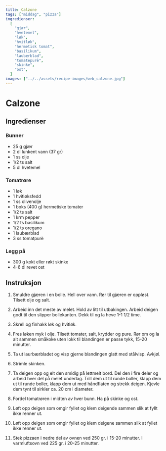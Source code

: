 ```yaml
---
title: Calzone
tags: ["middag", "pizza"]
ingredienser:
  [
    "gjær",
    "hvetemel",
    "løk",
    "hvitløk",
    "hermetisk tomat",
    "basilikum",
    "laubærblad",
    "tomatepurè",
    "skinke",
    "ost",
  ]
images: ["../../assets/recipe-images/web_calzone.jpg"]
---
```


# Calzone

## Ingredienser

### Bunner

- 25 g gjær
- 2 dl lunkent vann (37 gr)
- 1 ss olje
- 1/2 ts salt
- 5 dl hvetemel

### Tomatrøre

- 1 løk
- 1 hvitløksfedd
- 1 ss olivenolje
- 1 boks (400 g) hermetiske tomater
- 1/2 ts salt
- 1 krm pepper
- 1/2 ts basilikum
- 1/2 ts oregano
- 1 laubærblad
- 3 ss tomatpurè

### Legg på

- 300 g kokt eller røkt skinke
- 4-6 dl revet ost

## Instruksjon

1. Smuldre gjæren i en bolle. Hell over vann. Rør til gjæren er oppløst. Tilsett olje og salt.

2. Arbeid inn det meste av melet. Hold av litt til utbakingen. Arbeid deigen godt til den slipper bollekanten. Dekk til og la heve 1-1 1/2 time.

3. Skrell og finhakk løk og hvitløk.

4. Fres løken myk i olje. Tilsett tomater, salt, krydder og pure. Rør om og la alt sammen småkoke uten lokk til blandingen er passe tykk, 15-20 minutter.

5. Ta ut laurbærbladet og visp gjerne blandingen glatt med stålvisp. Avkjøl.

6. Strimle skinken.

7. Ta deigen opp og elt den smidig på lettmelt bord. Del den i fire deler og arbeid hver del på melet underlag. Trill dem ut til runde boller, klapp dem ut til runde boller, klapp dem ut med håndflaten og strekk deigen. Kjevle dem tynt til sirkler ca. 20 cm i diameter.

8. Fordel tomatrøren i midten av hver bunn. Ha på skinke og ost.

9. Løft opp deigen som omgir fyllet og klem deigende sammen slik at fyllt ikke renner ut.

10. Løft opp deigen som omgir fyllet og klem deigene sammen slik at fyllet ikke renner ut.

11. Stek pizzaen i nedre del av ovnen ved 250 gr. i 15-20 minutter. I varmluftsovn ved 225 gr. i 20-25 minutter.
